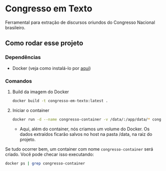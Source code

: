 # Congresso em Texto

Ferramental para extração de discursos oriundos do Congresso Nacional brasileiro.

## Como rodar esse projeto

### Dependências
- Docker (veja como instalá-lo por [aqui](https://docs.docker.com/get-docker/)) 

### Comandos
1. Build da imagem do Docker

    ```sh
    docker build -t congresso-em-texto:latest .
    ```

2. Iniciar o container
    ```sh
    docker run -d --name congresso-container -v /data/:/app/data/* congresso-em-texto
    ```
    - Aqui, além do container, nós criamos um volume do Docker. Os dados extraídos ficarão salvos
    no host na pasta /data, na raiz do projeto.
 
Se tudo ocorrer bem, um container com nome `congresso-container` será criado. Você pode checar isso executando: 

 ```sh
 docker ps | grep congresso-container
 ```

